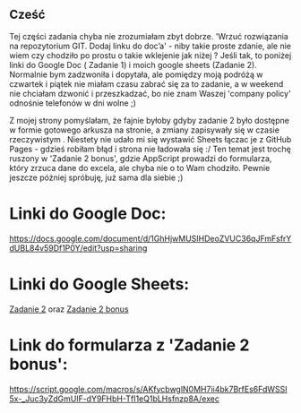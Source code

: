 ## Cześć
Tej części zadania chyba nie zrozumiałam zbyt dobrze. 
'Wrzuć rozwiązania na repozytorium GIT. Dodaj linku do doc’a' - niby takie proste zdanie, ale nie wiem czy chodziło po prostu o takie wklejenie jak niżej ? 
Jeśli tak, to poniżej linki do Google Doc ( Zadanie 1) i moich google sheets (Zadanie 2).
Normalnie bym zadzwoniła i dopytała, ale pomiędzy moją podróżą w czwartek i piątek nie miałam czasu zabrać się za to zadanie, a w weekend nie chciałam dzwonić i przeszkadzać, bo nie znam Waszej 'company policy' odnośnie telefonów w dni wolne ;) 

Z mojej strony pomyślałam, że fajnie byłoby gdyby zadanie 2 było dostępne w formie gotowego arkusza na stronie, a zmiany zapisywały się w czasie rzeczywistym . Niestety nie udało mi się wystawić Sheets  łączac je z GitHub Pages - gdzieś robiłam błąd i strona nie ładowała się :/ 
Ten temat jest trochę ruszony w 'Zadanie 2 bonus', gdzie AppScript prowadzi do formularza, który zrzuca dane do excela, ale chyba nie o to Wam chodziło. 
Pewnie jeszcze póżniej spróbuję, już sama dla siebie ;) 

# Linki do Google Doc:

https://docs.google.com/document/d/1GhHjwMUSIHDeoZVUC36qJFmFsfrYdUBL84v59Df1P0Y/edit?usp=sharing

# Linki do Google Sheets:

 [Zadanie 2](https://docs.google.com/spreadsheets/d/1z_X4LeZ8wdzTHseCGGrFV8zoPQil0su9Q9QYK192w2w/edit?pli=1#gid=0) oraz [Zadanie 2 bonus](https://docs.google.com/spreadsheets/d/1vV-YhjG8vU3N8holFEc-sgFnVWXbz13F5rpl1UWwezg/edit#gid=0)
 
 # Link do formularza z 'Zadanie 2 bonus':
https://script.google.com/macros/s/AKfycbwglN0MH7ii4bk7BrfEs6FdWSSI5x-_Juc3yZdGmUlF-dY9FHbH-TfI1eQ1bLHsfnzp8A/exec
